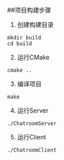 ##项目构建步骤

1. 创建构建目录
```
mkdir build
cd build
```

2. 运行CMake
```
cmake ..
```

3. 编译项目
```
make
```

4. 运行Server
```
./ChatroomServer
```

5. 运行Client
```
./ChatroomClient
```